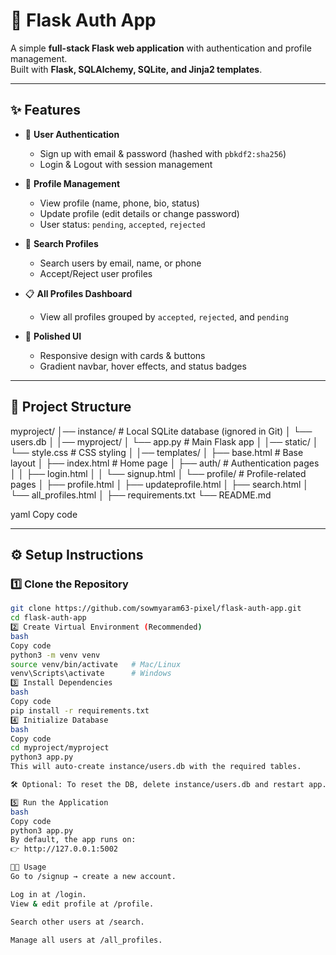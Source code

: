# 🚀 Flask Auth App

A simple **full-stack Flask web application** with authentication and 
profile management.  
Built with **Flask, SQLAlchemy, SQLite, and Jinja2 templates**.  

---

## ✨ Features

- 👤 **User Authentication**
  - Sign up with email & password (hashed with `pbkdf2:sha256`)
  - Login & Logout with session management

- 📝 **Profile Management**
  - View profile (name, phone, bio, status)
  - Update profile (edit details or change password)
  - User status: `pending`, `accepted`, `rejected`

- 🔎 **Search Profiles**
  - Search users by email, name, or phone
  - Accept/Reject user profiles

- 📋 **All Profiles Dashboard**
  - View all profiles grouped by `accepted`, `rejected`, and `pending`

- 🎨 **Polished UI**
  - Responsive design with cards & buttons
  - Gradient navbar, hover effects, and status badges

---

## 📂 Project Structure

myproject/
│── instance/ # Local SQLite database (ignored in Git)
│ └── users.db
│
│── myproject/
│ └── app.py # Main Flask app
│
│── static/
│ └── style.css # CSS styling
│
│── templates/
│ ├── base.html # Base layout
│ ├── index.html # Home page
│ ├── auth/ # Authentication pages
│ │ ├── login.html
│ │ └── signup.html
│ └── profile/ # Profile-related pages
│ ├── profile.html
│ ├── updateprofile.html
│ ├── search.html
│ └── all_profiles.html
│
├── requirements.txt
└── README.md

yaml
Copy code

---

## ⚙️ Setup Instructions

### 1️⃣ Clone the Repository
```bash
git clone https://github.com/sowmyaram63-pixel/flask-auth-app.git
cd flask-auth-app
2️⃣ Create Virtual Environment (Recommended)
bash
Copy code
python3 -m venv venv
source venv/bin/activate   # Mac/Linux
venv\Scripts\activate      # Windows
3️⃣ Install Dependencies
bash
Copy code
pip install -r requirements.txt
4️⃣ Initialize Database
bash
Copy code
cd myproject/myproject
python3 app.py
This will auto-create instance/users.db with the required tables.

🛠 Optional: To reset the DB, delete instance/users.db and restart app.py.

5️⃣ Run the Application
bash
Copy code
python3 app.py
By default, the app runs on:
👉 http://127.0.0.1:5002

🧑‍💻 Usage
Go to /signup → create a new account.

Log in at /login.
View & edit profile at /profile.

Search other users at /search.

Manage all users at /all_profiles.

